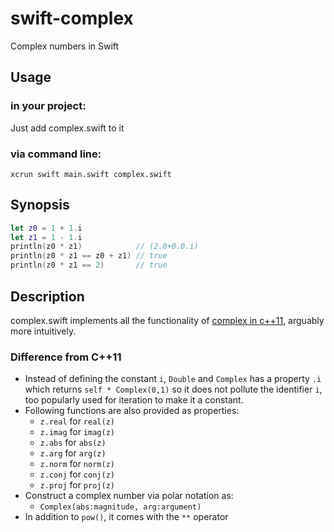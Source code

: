swift-complex
=============

Complex numbers in Swift

Usage
-----

### in your project:

Just add complex.swift to it

### via command line:

````shell
xcrun swift main.swift complex.swift
````

Synopsis
--------

````swift
let z0 = 1 + 1.i
let z1 = 1 - 1.i
println(z0 * z1)            // (2.0+0.0.i)
println(z0 * z1 == z0 + z1) // true
println(z0 * z1 == 2)       // true
````

Description
-----------

complex.swift implements all the functionality of [complex in c++11], arguably more intuitively. 


[complex in c++11]: http://www.cplusplus.com/reference/complex/

### Difference from C++11

* Instead of defining the constant `i`, `Double` and `Complex` has a property `.i` which returns `self * Complex(0,1)` so it does not pollute the identifier `i`, too popularly used for iteration to make it a constant.
* Following functions are also provided as properties:
  * `z.real` for `real(z)`
  * `z.imag` for `imag(z)`
  * `z.abs` for `abs(z)`
  * `z.arg` for `arg(z)`
  * `z.norm` for `norm(z)`
  * `z.conj` for `conj(z)`
  * `z.proj` for `proj(z)`
* Construct a complex number via polar notation as:
  * `Complex(abs:magnitude, arg:argument)`
* In addition to `pow()`, it comes with the `**` operator
